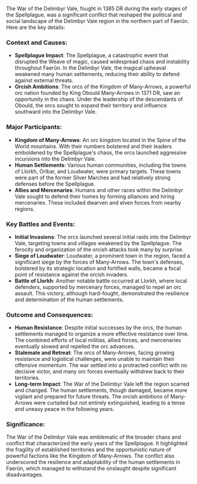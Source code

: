 The War of the Delimbyr Vale, fought in 1385 DR during the early stages of the Spellplague, was a significant conflict that reshaped the political and social landscape of the Delimbyr Vale region in the northern part of Faerûn. Here are the key details:

### Context and Causes:
- **Spellplague Impact**: The Spellplague, a catastrophic event that disrupted the Weave of magic, caused widespread chaos and instability throughout Faerûn. In the Delimbyr Vale, the magical upheaval weakened many human settlements, reducing their ability to defend against external threats.
- **Orcish Ambitions**: The orcs of the Kingdom of Many-Arrows, a powerful orc nation founded by King Obould Many-Arrows in 1371 DR, saw an opportunity in the chaos. Under the leadership of the descendants of Obould, the orcs sought to expand their territory and influence southward into the Delimbyr Vale.

### Major Participants:
- **Kingdom of Many-Arrows**: An orc kingdom located in the Spine of the World mountains. With their numbers bolstered and their leaders emboldened by the Spellplague's chaos, the orcs launched aggressive incursions into the Delimbyr Vale.
- **Human Settlements**: Various human communities, including the towns of Llorkh, Orlbar, and Loudwater, were primary targets. These towns were part of the former Silver Marches and had relatively strong defenses before the Spellplague.
- **Allies and Mercenaries**: Humans and other races within the Delimbyr Vale sought to defend their homes by forming alliances and hiring mercenaries. These included dwarven and elven forces from nearby regions.

### Key Battles and Events:
- **Initial Invasions**: The orcs launched several initial raids into the Delimbyr Vale, targeting towns and villages weakened by the Spellplague. The ferocity and organization of the orcish attacks took many by surprise.
- **Siege of Loudwater**: Loudwater, a prominent town in the region, faced a significant siege by the forces of Many-Arrows. The town's defenses, bolstered by its strategic location and fortified walls, became a focal point of resistance against the orcish invaders.
- **Battle of Llorkh**: Another notable battle occurred at Llorkh, where local defenders, supported by mercenary forces, managed to repel an orc assault. This victory, although hard-fought, demonstrated the resilience and determination of the human settlements.

### Outcome and Consequences:
- **Human Resistance**: Despite initial successes by the orcs, the human settlements managed to organize a more effective resistance over time. The combined efforts of local militias, allied forces, and mercenaries eventually slowed and repelled the orc advances.
- **Stalemate and Retreat**: The orcs of Many-Arrows, facing growing resistance and logistical challenges, were unable to maintain their offensive momentum. The war settled into a protracted conflict with no decisive victor, and many orc forces eventually withdrew back to their territories.
- **Long-term Impact**: The War of the Delimbyr Vale left the region scarred and changed. The human settlements, though damaged, became more vigilant and prepared for future threats. The orcish ambitions of Many-Arrows were curtailed but not entirely extinguished, leading to a tense and uneasy peace in the following years.

### Significance:
The War of the Delimbyr Vale was emblematic of the broader chaos and conflict that characterized the early years of the Spellplague. It highlighted the fragility of established territories and the opportunistic nature of powerful factions like the Kingdom of Many-Arrows. The conflict also underscored the resilience and adaptability of the human settlements in Faerûn, which managed to withstand the onslaught despite significant disadvantages.